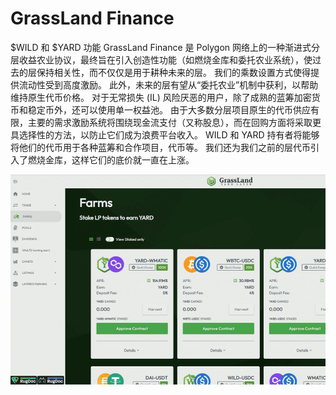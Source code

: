 # GrassLand Finance

$WILD 和 $YARD 功能
GrassLand Finance 是 Polygon 网络上的一种渐进式分层收益农业协议，最终旨在引入创造性功能（如燃烧金库和委托农业系统），使过去的层保持相关性，而不仅仅是用于耕种未来的层。
我们的乘数设置方式使得提供流动性受到高度激励。
此外，未来的层有望从“委托农业”机制中获利，以帮助维持原生代币价格。
对于无常损失 (IL) 风险厌恶的用户，除了成熟的蓝筹加密货币和稳定币外，还可以使用单一权益池。
由于大多数分层项目原生的代币供应有限，主要的需求激励系统将围绕现金流支付（又称股息），而在回购方面将采取更具选择性的方法，以防止它们成为浪费平台收入。
WILD 和 YARD 持有者将能够将他们的代币用于各种蓝筹和合作项目，代币等。
我们还为我们之前的层代币引入了燃烧金库，这样它们的底价就一直在上涨。

![grasslandfinance-dapp-defi-matic-image2_3afa3e14a322a906e55409bb9d3ec73b](grasslandfinance-dapp-defi-matic-image2_3afa3e14a322a906e55409bb9d3ec73b.png)
